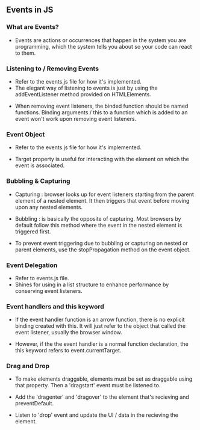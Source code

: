 ## Events in JS

### What are Events?

- Events are actions or occurrences that happen in the system you are programming, which the system tells you about so your code can react to them.

### Listening to / Removing Events

- Refer to the events.js file for how it's implemented.
- The elegant way of listening to events is just by using the addEventListener method provided on HTMLElements.

* When removing event listeners, the binded function should be named functions. Binding arguments / this to a function which is added to an event won't work upon removing event listeners.

### Event Object

- Refer to the events.js file for how it's implemented.

* Target property is useful for interacting with the element on which the event is associated.

### Bubbling & Capturing

- Capturing : browser looks up for event listeners starting from the parent element of a nested element. It then triggers that event before moving upon any nested elements.

- Bubbling : is basically the opposite of capturing. Most browsers by default follow this method where the event in the nested element is triggered first.

- To prevent event triggering due to bubbling or capturing on nested or parent elements, use the stopPropagation method on the event object.

### Event Delegation

- Refer to events.js file.
- Shines for using in a list structure to enhance performance by conserving event listeners.

### Event handlers and this keyword

- If the event handler function is an arrow function, there is no explicit binding created with this. It will just refer to the object that called the event listener, usually the browser window.

- However, if the the event handler is a normal function declaration, the this keyword refers to event.currentTarget.

### Drag and Drop

- To make elements draggable, elements must be set as draggable using that property. Then a 'dragstart' event must be listened to.

- Add the 'dragenter' and 'dragover' to the element that's recieving and preventDefault.

- Listen to 'drop' event and update the UI / data in the recieving the element.
